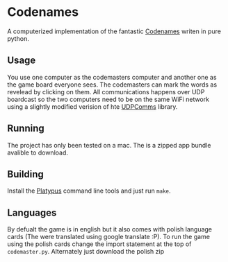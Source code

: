 # Codenames

A computerized implementation of the fantastic [Codenames](https://en.wikipedia.org/wiki/Codenames_(board_game)) writen in pure python.

## Usage

You use one computer as the codemasters computer and another one as the game board everyone sees. The codemasters can mark the words as revelead by clicking on them. All communications happens over UDP boardcast so the two computers need to be on the same WiFi network using a slightly modified verision of hte [UDPComms](https://github.com/stanfordroboticsclub/UDP…) library.

## Running

The project has only been tested on a mac. The is a zipped app bundle avalible to download.

## Building

Install the [Platypus](https://sveinbjorn.org/platypus) command line tools and just run `make`.

## Languages

By defualt the game is in english but it also comes with polish language cards (The were translated using google translate :P). To run the game using the polish cards change the import statement at the top of `codemaster.py`. Alternately just download the polish zip
